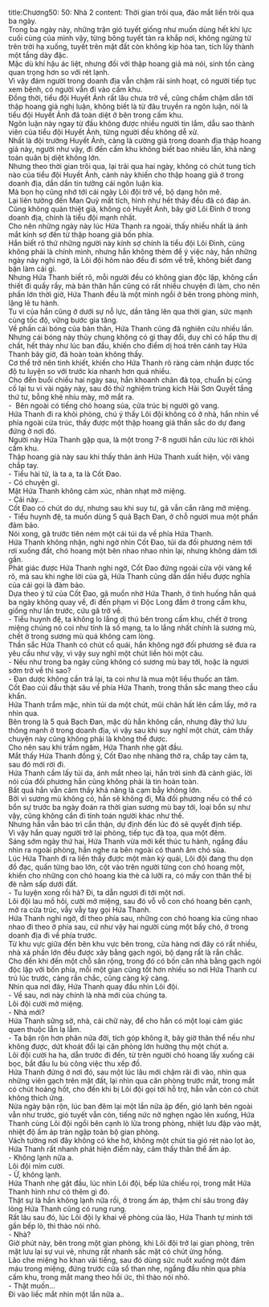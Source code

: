 title:Chương50: 50: Nhà 2
content:
Thời gian trôi qua, đảo mắt liền trôi qua ba ngày.<br>Trong ba ngày này, những trận gió tuyết giống như muốn dùng hết khí lực cuối cùng của mình vậy, từng bông tuyết tản ra khắp nơi, không ngừng từ trên trời hạ xuống, tuyết trên mặt đất còn không kịp hòa tan, tích lũy thành một tầng dày đặc.<br>Mặc dù khí hậu ác liệt, nhưng đối với thập hoang giả mà nói, sinh tồn càng quan trọng hơn so với rét lạnh.<br>Vì vậy đám người trong doanh địa vẫn chậm rãi sinh hoạt, có người tiếp tục xem bệnh, có người vẫn đi vào cấm khu.<br>Đồng thời, tiểu đội Huyết Ảnh rất lâu chưa trở về, cũng chầm chậm dẫn tới thập hoang giả nghị luận, không biết là từ đâu truyền ra ngôn luận, nói là tiểu đội Huyết Ảnh đã toàn diệt ở bên trong cấm khu.<br>Ngôn luận này ngay từ đầu không được nhiều người tin lắm, dẫu sao thành viên của tiểu đội Huyết Ảnh, từng người đều không dễ xử.<br>Nhất là đội trưởng Huyết Ảnh, càng là cường giả trong doanh địa thập hoang giả này, người như vậy, đi đến cấm khu không biết bao nhiêu lần, khả năng toàn quân bị diệt không lớn.<br>Nhưng theo thời gian trôi qua, lại trải qua hai ngày, không có chút tung tích nào của tiểu đội Huyết Ảnh, cảnh này khiến cho thập hoang giả ở trong doanh địa, dần dần tin tưởng cái ngôn luận kia.<br>Mà bọn họ cũng nhớ tới cái ngày Lôi đội trở về, bộ dạng hôn mê.<br>Lại liên tưởng đến Man Quỷ mất tích, hình như hết thảy đều đã có đáp án.<br>Cũng không quản thiệt giả, không có Huyết Ảnh, bây giờ Lôi Đình ở trong doanh địa, chính là tiểu đội mạnh nhất.<br>Cho nên những ngày này lúc Hứa Thanh ra ngoài, thấy nhiều nhất là ánh mắt kính sợ đến từ thập hoang giả bốn phía.<br>Hắn biết rõ thứ những người này kính sợ chính là tiểu đội Lôi Đình, cũng không phải là chính mình, nhưng hắn không thèm để ý việc này, hắn những ngày này nghi ngờ, là Lôi đội hôm nào đều đi sớm về trễ, không biết đang bận làm cái gì.<br>Nhưng Hứa Thanh biết rõ, mỗi người đều có không gian độc lập, không cần thiết đi quấy rầy, mà bản thân hắn cũng có rất nhiều chuyện đi làm, cho nên phần lớn thời giờ, Hứa Thanh đều là một mình ngồi ở bên trong phòng mình, lặng lẽ tu hành.<br>Tu vi của hắn cũng ở dưới sự nỗ lực, dần tăng lên qua thời gian, sức mạnh cùng tốc độ, vững bước gia tăng.<br>Về phần cái bóng của bản thân, Hứa Thanh cũng đã nghiên cứu nhiều lần.<br>Nhưng cái bóng này thủy chung không có gì thay đổi, duy chỉ có hấp thu dị chất, hết thảy như lúc ban đầu, khiến cho điểm dị hoá trên cánh tay Hứa Thanh bây giờ, đã hoàn toàn không thấy.<br>Cơ thể trở nên tinh khiết, khiến cho Hứa Thanh rõ ràng cảm nhận được tốc độ tu luyện so với trước kia nhanh hơn quá nhiều.<br>Cho đến buổi chiều hai ngày sau, hắn khoanh chân đả tọa, chuẩn bị củng cố lại tu vi vài ngày này, sau đó thử nghiệm trùng kích Hải Sơn Quyết tầng thứ tư, bỗng khẽ nhíu mày, mở mắt ra.<br>-  Bên ngoài có tiếng chó hoang sủa, cửa trúc bị người gõ vang.<br>Hứa Thanh đi ra khỏi phòng, chú ý thấy Lôi đội không có ở nhà, hắn nhìn về phía ngoài cửa trúc, thấy được một thập hoang giả thần sắc do dự đang đứng ở nơi đó.<br>Người này Hứa Thanh gặp qua, là một trong 7-8 người hắn cứu lúc rời khỏi cấm khu.<br>Thập hoang giả này sau khi thấy thân ảnh Hứa Thanh xuất hiện, vội vàng chắp tay.<br>- Tiểu hài tử, là ta a, ta là Cốt Đao.<br>- Có chuyện gì.<br>Mặt Hứa Thanh không cảm xúc, nhàn nhạt mở miệng.<br>- Cái này...<br>Cốt Đao có chút do dự, nhưng sau khi suy tư, gã vẫn cắn răng mở miệng.<br>- Tiểu huynh đệ, ta muốn dùng 5 quả Bạch Đan, ở chỗ ngươi mua một phần đảm bảo.<br>Nói xong, gã trước tiên ném một cái túi da về phía Hứa Thanh.<br>Hứa Thanh không nhận, nghi ngờ nhìn Cốt Đao, túi da đối phương ném tới rơi xuống đất, chó hoang một bên nhao nhao nhìn lại, nhưng không dám tới gần.<br>Phát giác được Hứa Thanh nghi ngờ, Cốt Đao đứng ngoài cửa vội vàng kể rõ, mà sau khi nghe lời của gã, Hứa Thanh cũng dần dần hiểu được nghĩa của cái gọi là đảm bảo.<br>Dựa theo ý tứ của Cốt Đao, gã muốn nhờ Hứa Thanh, ở tình huống hắn quá ba ngày không quay về, đi đến phạm vi Độc Long đầm ở trong cấm khu, giống như lần trước, cứu gã trở về.<br>- Tiểu huynh đệ, ta không lo lắng dị thú bên trong cấm khu, chết ở trong miệng chúng nó coi như tính là số mạng, ta lo lắng nhất chính là sương mù, chết ở trong sương mù quá không cam lòng.<br>Thần sắc Hứa Thanh có chút cổ quái, hắn không ngờ đối phương sẽ đưa ra yêu cầu như vậy, vì vậy suy nghĩ một chút liền hỏi một câu.<br>- Nếu như trong ba ngày cũng không có sương mù bay tới, hoặc là ngươi sớm trở về thì sao?<br>- Đan dược không cần trả lại, ta coi như là mua một liều thuốc an tâm.<br>Cốt Đao cúi đầu thật sâu về phía Hứa Thanh, trong thần sắc mang theo cầu khẩn.<br>Hứa Thanh trầm mặc, nhìn túi da một chút, mũi chân hất lên cầm lấy, mở ra nhìn qua.<br>Bên trong là 5 quả Bạch Đan, mặc dù hắn không cần, nhưng đây thứ lưu thông mạnh ở trong doanh địa, vì vậy sau khi suy nghĩ một chút, cảm thấy chuyện này cũng không phải là không thể được.<br>Cho nên sau khi trầm ngâm, Hứa Thanh nhẹ gật đầu.<br>Mắt thấy Hứa Thanh đồng ý, Cốt Đao nhẹ nhàng thở ra, chắp tay cảm tạ, sau đó mới rời đi.<br>Hứa Thanh cầm lấy túi da, ánh mắt nheo lại, hắn trời sinh đã cảnh giác, lời nói của đối phương hắn cũng không phải là tin hoàn toàn.<br>Bất quá hắn vẫn cảm thấy khả năng là cạm bẫy không lớn.<br>Bởi vì sương mù không có, hắn sẽ không đi, Mà đối phương nếu có thể có bổn sự trước ba ngày đoán ra thời gian sương mù bay tới, loại bổn sự như vậy, cũng không cần đi tính toán người khác như thế.<br>Nhưng hắn vẫn bảo trì cẩn thận, dự định đến lúc đó sẽ quyết định tiếp.<br>Vì vậy hắn quay người trở lại phòng, tiếp tục đả tọa, qua một đêm.<br>Sáng sớm ngày thứ hai, Hứa Thanh vừa mới kết thúc tu hành, ngẩng đầu nhìn ra ngoài phòng, hắn nghe ra bên ngoài có thanh âm chó sủa.<br>Lúc Hứa Thanh đi ra liền thấy được một màn kỳ quái, Lôi đội đang thu dọn đồ đạc, quấn từng bao lớn, cột vào trên người từng con chó hoang một, khiến cho những con chó hoang kia thè cả lưỡi ra, có mấy con thân thể bị đè nằm sấp dưới đất.<br>- Tu luyện xong rồi hả? Đi, ta dẫn ngươi đi tới một nơi.<br>Lôi đội lau mồ hôi, cười mở miệng, sau đó vỗ vỗ con chó hoang bên cạnh, mở ra cửa trúc, vẫy vẫy tay gọi Hứa Thanh.<br>Hứa Thanh nghi ngờ, đi theo phía sau, những con chó hoang kia cũng nhao nhao đi theo ở phía sau, cứ như vậy hai người cùng một bầy chó, ở trong doanh địa đi về phía trước.<br>Từ khu vực giữa đến bên khu vực bên trong, cửa hàng nơi đây có rất nhiều, nhà xá phần lớn đều được xây bằng gạch ngói, bộ dạng rất là rắn chắc.<br>Cho đến khi đến một chỗ sân rộng, trong đó có bốn căn nhà bằng gạch ngói độc lập với bốn phía, mỗi một gian cũng tốt hơn nhiều so nơi Hứa Thanh cư trú lúc trước, càng rắn chắc, cũng càng kỹ càng.<br>Nhìn qua nơi đây, Hứa Thanh quay đầu nhìn Lôi đội.<br>- Về sau, nơi này chính là nhà mới của chúng ta.<br>Lôi đội cười mở miệng.<br>- Nhà mới?<br>Hứa Thanh sững sờ, nhà, cái chữ này, để cho hắn có một loại cảm giác quen thuộc lẫn lạ lẫm.<br>- Ta bận rộn hơn phân nửa đời, tích góp không ít, bây giờ thân thể nếu như không được, dứt khoát đổi lại căn phòng lớn hưởng thụ một chút a.<br>Lôi đội cười ha ha, dẫn trước đi đến, từ trên người chó hoang lấy xuống cái bọc, bắt đầu lu bù công việc thu xếp đồ.<br>Hứa Thanh đứng ở nơi đó, sau một lúc lâu mới chậm rãi đi vào, nhìn qua những viên gạch trên mặt đất, lại nhìn qua căn phòng trước mắt, trong mắt có chút hoảng hốt, cho đến khi bị Lôi đội gọi tới hỗ trợ, hắn vẫn còn có chút không thích ứng.<br>Nửa ngày bận rộn, lúc ban đêm lại một lần nữa ập đến, gió lạnh bên ngoài vẫn như trước, gió tuyết vẫn còn, tiếng nức nở nghẹn ngào lên xuống, Hứa Thanh cùng Lôi đội ngồi bên cạnh lò lửa trong phòng, nhiệt lưu đập vào mặt, nhiệt độ ấm áp tràn ngập toàn bộ gian phòng.<br>Vách tường nơi đây không có khe hở, không một chút tia gió rét nào lọt ào, Hứa Thanh rất nhanh phát hiện điểm này, cảm thấy thân thể ấm áp.<br>- Không lạnh nữa a.<br>Lôi đội mỉm cười.<br>- Ừ, không lạnh.<br>Hứa Thanh nhẹ gật đầu, lúc nhìn Lôi đội, bếp lửa chiếu rọi, trong mắt Hứa Thanh hình như có thêm gì đó.<br>Thật sự là hắn không lạnh nữa rồi, ở trong ấm áp, thậm chí sâu trong đáy lòng Hứa Thanh cũng có rung rung.<br>Rất lâu sau đó, lúc Lôi đội ly khai về phòng của lão, Hứa Thanh tự mình tới gần bếp lò, thì thào nói nhỏ.<br>- Nhà?<br>Giờ phút này, bên trong một gian phòng, khi Lôi đội trở lại gian phòng, trên mặt lưu lại sự vui vẻ, nhưng rất nhanh sắc mặt có chút ửng hồng.<br>Lão che miệng ho khan vài tiếng, sau đó dùng sức nuốt xuống một đám máu trong miệng, đứng trước cửa sổ than nhẹ, ngẩng đầu nhìn qua phía cấm khu, trong mắt mang theo hồi ức, thì thào nói nhỏ.<br>- Thật muốn...<br>Đi vào liếc mắt nhìn một lần nữa a..<br>